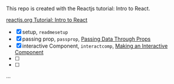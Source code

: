 This repo is created with the Reactjs tutorial: Intro to React.

[reactjs.org Tutorial: Intro to React](https://reactjs.org/tutorial/tutorial.html)

 - [x] setup, `readmesetup`
 - [x] passing prop, `passprop`, [Passing Data Through Props](https://reactjs.org/tutorial/tutorial.html#passing-data-through-props)
 - [x] interactive Component, `interactcomp`, [Making an Interactive Component](https://reactjs.org/tutorial/tutorial.html#making-an-interactive-component)
 - [ ]
 - [ ]
 ...